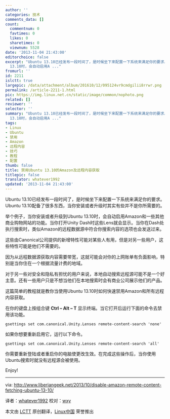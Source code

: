 ```yaml
---
author: ''
categories: 技术
comments_data: []
count:
  commentnum: 0
  favtimes: 0
  likes: 0
  sharetimes: 0
  viewnum: 5528
date: '2013-11-04 21:43:00'
editorchoice: false
excerpt: "Ubuntu 13.10已经发布一段时间了，是时候坐下来配置一下系统来满足你的要求。Ubuntu 13.10配备了很多东西，当你安装或者升级时其实有些并不是你所需要的。\r\n举个例子，当你安装或者升级到Ubuntu
  13.10时，会自动启用A ..."
fromurl: ''
id: 2211
islctt: true
largepic: /data/attachment/album/201610/12/095124vr9cmdgilii8rrwr.png
permalink: /article-2211-1.html
pic: https://img.linux.net.cn/static/image/common/nophoto.png
related: []
reviewer: ''
selector: ''
summary: "Ubuntu 13.10已经发布一段时间了，是时候坐下来配置一下系统来满足你的要求。Ubuntu 13.10配备了很多东西，当你安装或者升级时其实有些并不是你所需要的。\r\n举个例子，当你安装或者升级到Ubuntu
  13.10时，会自动启用A ..."
tags:
- Linux
- Ubuntu
- 禁用
- Amazon
- 远程内容
- 技巧
- 教程
- 配置
thumb: false
title: 禁用Ubuntu 13.10的Amazon及远程内容获取
titlepic: false
translator: whatever1992
updated: '2013-11-04 21:43:00'
---
```


Ubuntu 13.10已经发布一段时间了，是时候坐下来配置一下系统来满足你的要求。Ubuntu 13.10配备了很多东西，当你安装或者升级时其实有些并不是你所需要的。


举个例子，当你安装或者升级到Ubuntu 13.10时，会自动启用Amazon和一些其他商业购物网站的功能。当你打开Unity Dash时这些Lens就会显示。当你在Dash处执行搜索时，类似Amazon的远程数据源中符合你搜索内容的选项也会发送过来。


这些由Canonical公司提供的新增特性可能对某些人有用，但是对另一些用户，这些特性可能是他们不需要的。


因为从远程数据源获取内容需要带宽，这就可能会对你的上网账单有负面影响，特别是当你住在一个根据流量计费的地域。


对于另一些对安全和隐私有担忧的用户来说，本地自动搜索远程源可能不是一个好主意。还有一些用户只是不想当他们在本地搜索时会有商业公司展示他们的产品。


这篇简单的教程就是教你当使用Ubuntu 13.10时如何快速禁用Amazon和所有远程内容获取。


在你的键盘上按组合键 **Ctrl – Alt – T** 显示终端。当它打开后运行下面的命令去禁用该功能。



```
gsettings set com.canonical.Unity.Lenses remote-content-search 'none' 
```

如果你想要重新启用它，运行以下命令。



```
gsettings set com.canonical.Unity.Lenses remote-content-search 'all' 
```

你需要重新登陆或者重启你的电脑使更改生效。在完成这些操作后，当你使用Ubuntu搜索时就没有远程源会被使用。


Enjoy!




---


via: <http://www.liberiangeek.net/2013/10/disable-amazon-remote-content-fetching-ubuntu-13-10/>


译者：[whatever1992](https://github.com/whatever1992) 校对：[wxy](https://github.com/wxy)


本文由 [LCTT](https://github.com/LCTT/TranslateProject) 原创翻译，[Linux中国](http://linux.cn/) 荣誉推出